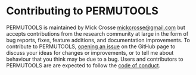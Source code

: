 # Contributing to PERMUTOOLS

PERMUTOOLS is maintained by Mick Crosse <mickcrosse@gmail.com> but accepts 
contributions from the research community at large in the form of bug reports,
fixes, feature additions, and documentation improvements. To contribute to
PERMUTOOLS, [opening an issue](https://github.com/mickcrosse/PERMUTOOLS/issues/new) 
on the GitHub page to discuss your ideas for changes or improvements, or to tell 
me about behaviour that you think may be due to a bug. Users and contributors to 
PERMUTOOLS are are expected to follow the [code of conduct](CODE_OF_CONDUCT.md).
